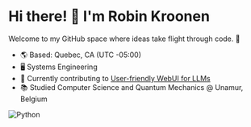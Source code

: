 # Hi there! 👋 I'm Robin Kroonen

Welcome to my GitHub space where ideas take flight through code. 🚀

- 🌎 Based: Quebec, CA (UTC -05:00)
- 🖥️ Systems Engineering
- 🔭 Currently contributing to [User-friendly WebUI for LLMs](https://github.com/open-webui/open-webui)
- 📚 Studied Computer Science and Quantum Mechanics @ Unamur, Belgium

![Python](https://img.shields.io/badge/-Python-black?style=flat-square&logo=python)
